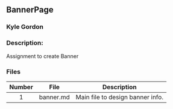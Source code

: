 ## BannerPage
### Kyle Gordon
### Description:

Assignment to create Banner

### Files

|   Number   | File            | Description                                        |
| :---: | --------------- | -------------------------------------------------- |
|   1   | banner.md        | Main file to design banner info.      |

